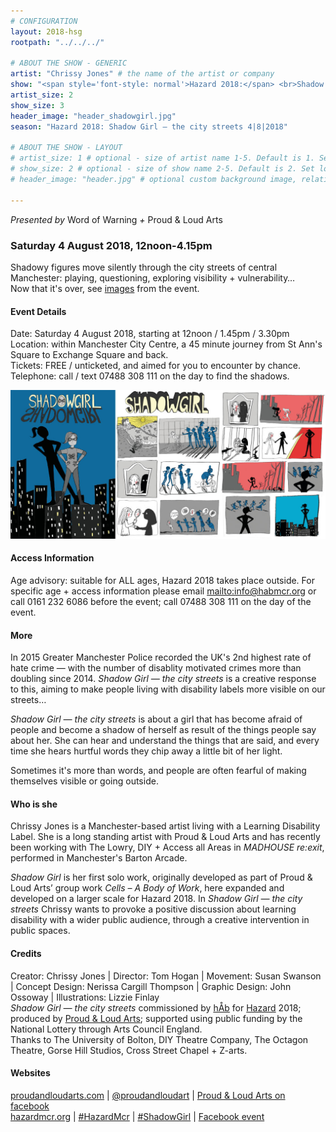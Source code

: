 ```yaml
---
# CONFIGURATION
layout: 2018-hsg
rootpath: "../../../"

# ABOUT THE SHOW - GENERIC
artist: "Chrissy Jones" # the name of the artist or company
show: "<span style='font-style: normal'>Hazard 2018:</span> <br>Shadow Girl — <br>the city streets" # the name of the show
artist_size: 2
show_size: 3
header_image: "header_shadowgirl.jpg"    
season: "Hazard 2018: Shadow Girl — the city streets 4|8|2018"

# ABOUT THE SHOW - LAYOUT
# artist_size: 1 # optional - size of artist name 1-5. Default is 1. Set longer names to lower values
# show_size: 2 # optional - size of show name 2-5. Default is 2. Set longer names to lower values
# header_image: "header.jpg" # optional custom background image, relative to current page

---
```

*Presented by* Word of Warning *+* Proud & Loud Arts            
         
### Saturday 4 August 2018, 12noon-4.15pm      
Shadowy figures move silently through the city streets of central Manchester: playing, questioning, exploring visibility + vulnerability…<br>Now that it's over, see [images](/galleries/2018-hazard) from the event.    
               
#### Event Details        
Date: Saturday 4 August 2018, starting at 12noon / 1.45pm / 3.30pm                
Location: within Manchester City Centre, a 45 minute journey from St Ann's Square to Exchange Square and back.          
Tickets: FREE / unticketed, and aimed for you to encounter by chance.             
Telephone: call / text 07488 308 111 on the day to find the shadows.           
          
![Shadow Girl — the city streets](shadowgirlcartoon.jpg)        
          
#### Access Information            
Age advisory: suitable for ALL ages, Hazard 2018 takes place outside. For specific age + access information please email <mailto:info@habmcr.org> or call 0161 232 6086 before the event; call 07488 308 111 on the day of the event.     
        
#### More         
In 2015 Greater Manchester Police recorded the UK's 2nd highest rate of hate crime — with the number of disablity motivated crimes more than doubling since 2014. *Shadow Girl — the city streets* is a creative response to this, aiming to make people living with disability labels more visible on our streets…         
           
*Shadow Girl — the city streets* is about a girl that has become afraid of people and become a shadow of herself as result of the things people say about her. She can hear and understand the things that are said, and every time she hears hurtful words they chip away a little bit of her light.          
         
Sometimes it's more than words, and people are often fearful of making themselves visible or going outside.              
          
#### Who is she           
Chrissy Jones is a Manchester-based artist living with a Learning Disability Label. She is a long standing artist with Proud & Loud Arts and has recently been working with The Lowry, DIY + Access all Areas in *MADHOUSE re:exit*, performed in Manchester's Barton Arcade.          
              
*Shadow Girl* is her first solo work, originally developed as part of Proud & Loud Arts’ group work *Cells – A Body of Work*, here expanded and developed on a larger scale for Hazard 2018. In *Shadow Girl — the city streets* Chrissy wants to provoke a positive discussion about learning disability with a wider public audience, through a creative intervention in public spaces.             
             
#### Credits         
Creator: Chrissy Jones | Director: Tom Hogan | Movement: Susan Swanson | Concept Design: Nerissa Cargill Thompson | Graphic Design: John Ossoway | Illustrations: Lizzie Finlay<br>*Shadow Girl — the city streets* commissioned by [hÅb](/hab) for [Hazard](/hab/hazard) 2018; produced by <a href="http://proudandloudarts.com" target="_blank">Proud & Loud Arts</a>; supported using public funding by the National Lottery through Arts Council England.<br>Thanks to The University of Bolton, DIY Theatre Company, The Octagon Theatre, Gorse Hill Studios, Cross Street Chapel + Z-arts.            
          
#### Websites            
<a href="http://proudandloudarts.com" target="_blank">proudandloudarts.com</a> | <a href="http://twitter.com/proudandloudart" target="_blank">@proudandloudart</a> | <a href="http://facebook.com/proudandloudarts" target="_blank">Proud & Loud Arts on facebook</a><br><a href="http://hazardmcr.org" target="_blank">hazardmcr.org</a> | <a href="http://twitter.com/hashtag/hazardmcr" target="_blank">#HazardMcr</a> | <a href="http://twitter.com/hashtag/shadowgirl" target="_blank">#ShadowGirl</a> | <a href="http://facebook.com/events/2167813683496861" target="_blank">Facebook event</a>
